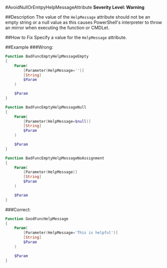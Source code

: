 #AvoidNullOrEmtpyHelpMessageAttribute
**Severity Level: Warning**

##Description
The value of the ```HelpMessage``` attribute should not be an empty string or a null value as this causes PowerShell's interpreter to throw an mirror when executing the
function or CMDLet.

##How to Fix
Specify a value for the ```HelpMessage``` attribute.

##Example
###Wrong:
``` PowerShell
Function BadFuncEmptyHelpMessageEmpty
{
	Param(
		[Parameter(HelpMessage='')]
		[String] 
		$Param
	)

	$Param
}

Function BadFuncEmptyHelpMessageNull
{
	Param(
		[Parameter(HelpMessage=$null)]
		[String] 
		$Param
	)

	$Param
}

Function BadFuncEmptyHelpMessageNoAssignment
{
	Param(
		[Parameter(HelpMessage)]
		[String] 
		$Param
	)

	$Param
}
```

###Correct:
``` PowerShell
Function GoodFuncHelpMessage
{
	Param(
		[Parameter(HelpMessage='This is helpful')]
		[String] 
		$Param
	)

	$Param
}
```
